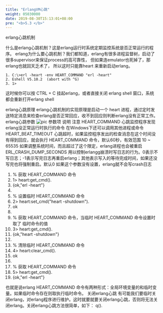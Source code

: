 ```yaml
---
title: "ErlangVM心跳"
weight: 05030000
date: 2019-08-30T15:13:01+08:00
pre: "<b>5.3 </b>"
---
```

erlang心跳机制

什么是erlang心跳机制？这是erlang运行时系统定期监控系统是否正常运行的程序。
erlang为什么要心跳机制？我们都知道，erlang有很多进程监督树，启动了很多supervisor来保证process的高可靠性， 但如果连emulator也死掉了，那erlang也就回天乏术了， 所以这时只能靠heart 来重新启动erlang。

    1. C:\>erl -heart -env HEART_COMMAND "erl -heart"  
    2. Eshell V5.10.2  (abort with ^G)  
    3. 1>  

这时候你可以按 CTRL + C 挂起erlang，或者直接关闭 erlang shell 窗口，系统都会重新打开erlang shell

erlang心跳原理
erlang心跳机制的实现原理是启动一个 heart 进程，通过定时发送特定消息来检查erlang是否正常回应，收不到回应则判断erlang没有正常工作。
erlang心跳参数
![pic](/images/screenshot_1534591408101.png)
参数项 说明  注意
HEART_COMMAND   心跳监控程序发现erlang没正常运行时执行的命令   在Windows下还可以调用其他进程或命令
HEART_BEAT_TIMEOUT  心跳超时，如果监控程序发出的检查消息在这个时间没有得到回应，就会执行 HEART_COMMAND 命令，默认60秒，有效范围 10 ~ 65535   如果调整系统时间，而且超过了这个限定，erlang进程也会被重启
ERL_CRASH_DUMP_SECONDS  用以控制erlangg崩溃时写日志的行为。0表示不写日志；-1表示写完日志再重启erlang；其他表示写入的等待完成时间，如果还没写完也将强制重启。默认0   如果这个参数没有设置，erlang就不会写crash日志

1. % 获取 HEART_COMMAND 命令  
2. 1> heart:get_cmd().  
3. {ok,"erl -heart"}  
4.
5. % 设置临时 HEART_COMMAND 命令  
6. 2> heart:set_cmd("heart -shutdown").  
7. ok  
8.
9. % 获取 HEART_COMMAND 命令，当临时 HEART_COMMAND 命令设置时取了 临时命令的值  
10. 3> heart:get_cmd().  
11. {ok,"heart -shutdown"}  
12.
13. % 清除临时 HEART_COMMAND 命令  
14. 4> heart:clear_cmd().  
15. ok  
16.
17. % 获取 HEART_COMMAND 命令  
18. 5> heart:get_cmd().  
19. {ok,"erl -heart"}  

也就是说erlang HEART_COMMAND 命令有两种形式：全局环境变量的和临时变量。如果临时命令存在则取执行临时命令。
关闭erlang心跳
有可能我们要临时关闭erlang，对erlang程序进行维护。这时就要就要关闭erlang心跳，否则将无法关闭erlang。关闭erlang心跳方法很简单，如下：
q().
